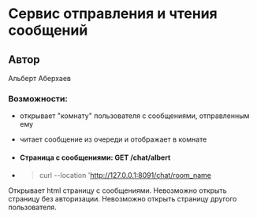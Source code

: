 # Сервис отправления и чтения сообщений

## Автор
Альберт Аберхаев

### Возможности:
 - открывает "комнату" пользователя с сообщениями, отправленным ему
 - читает сообщение из очереди и отображает в комнате


- #### Страница с сообщениями:  GET /chat/albert
- > curl --location 'http://127.0.0.1:8091/chat/room_name

Открывает html страницу с сообщениями.
Невозможно открыть страницу без авторизации.
Невозможно открыть страницу другого пользователя.